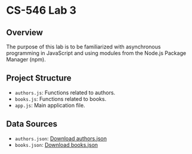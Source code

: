 # CS-546 Lab 3

## Overview
The purpose of this lab is to be familiarized with asynchronous programming in JavaScript and using modules from the Node.js Package Manager (npm).

## Project Structure
- `authors.js`: Functions related to authors.
- `books.js`: Functions related to books.
- `app.js`: Main application file.

## Data Sources
- `authors.json`: [Download authors.json](https://gist.github.com/.../authors.json)
- `books.json`: [Download books.json](https://gist.github.com/.../books.json)